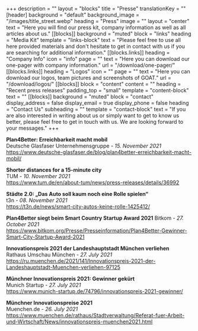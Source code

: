 +++
description = ""
layout = "blocks"
title = "Presse"
translationKey = ""
[header]
background = "default"
background_image = "/images/title_street.webp"
heading = "Press"
image = ""
layout = "center"
text = "Here you will find our press kit, company information as well as all articles about us."
[[blocks]]
background = "muted"
block = "links"
heading = "Media Kit"
template = "links-block"
text = "Please feel free to use all here provided materials and don't hesitate to get in contact with us if you are searching for additional information."
[[blocks.links]]
heading = "Company Info"
icon = "info"
page = ""
text = "Here you can download our one-pager with company information."
url = "/download/one-pager/"
[[blocks.links]]
heading = "Logos"
icon = ""
page = ""
text = "Here you can download our logos, team pictures and screenshots of GOAT."
url = "/download/logos/"
[[blocks]]
block = "content"
content = ""
heading = "Recent press releases"
padding_top = "small"
template = "content-block"
text = ""
[[blocks]]
background = "muted"
block = "contact"
display_address = false
display_email = true
display_phone = false
heading = "Contact Us"
subheading = ""
template = "contact-block"
text = "If you are also interested in writing about us or simply want to get to know us better, please feel free to get in touch with us. We are looking forward to your messages."
+++

**Plan4Better: Erreichbarkeit macht mobil**  
Deutsche Glasfaser Unternehmensgruppe - *15. November 2021*  
https://www.deutsche-glasfaser.de/blog/plan4better-erreichbarkeit-macht-mobil/

**Shorter distances for a 15-minute city**  
TUM - *10. November 2021*  
https://www.tum.de/en/about-tum/news/press-releases/details/36992

**Städte 2.0: „Das Auto soll kaum noch eine Rolle spielen“**  
t3n - *08. November 2021*  
https://t3n.de/news/smart-city-autos-keine-rolle-1425412/

**Plan4Better siegt beim Smart Country Startup Award 2021**
Bitkom - *27. October 2021*  
https://www.bitkom.org/Presse/Presseinformation/Plan4Better-Gewinner-Smart-City-Startup-Award-2021

**Innovationspreis 2021 der Landeshauptstadt München verliehen**  
Rathaus Umschau München - *27. July 2021*  
https://ru.muenchen.de/2021/141/Innovationspreis-2021-der-Landeshauptstadt-Muenchen-verliehen-97125

**Münchner Innovationspreis 2021: Gewinner gekürt**  
Munich Startup - *27. July 2021*  
https://www.munich-startup.de/74796/innovationspreis-2021-gewinner/

**Münchner Innovationspreise 2021**  
Muenchen.de - *26. July 2021*  
https://www.muenchen.de/rathaus/Stadtverwaltung/Referat-fuer-Arbeit-und-Wirtschaft/News/innovationspreis-muenchen2021.html




